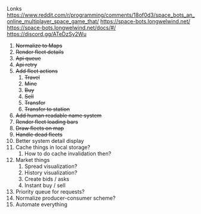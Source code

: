 Lonks
https://www.reddit.com/r/programming/comments/18of0d3/space_bots_an_online_multiplayer_space_game_that/
https://space-bots.longwelwind.net/
https://space-bots.longwelwind.net/docs/#/
https://discord.gg/ATeDzSy2Wu


1. ~~Normalize to Maps~~
2. ~~Render fleet details~~
3. ~~Api queue~~
4. ~~Api retry~~
5. ~~Add fleet actions~~
   1. ~~Travel~~
   2. ~~Mine~~
   3. ~~Buy~~
   4. ~~Sell~~
   5. ~~Transfer~~
   6. ~~Transfer to station~~
6. ~~Add human readable name system~~
7. ~~Render fleet loading bars~~
8. ~~Draw fleets on map~~
9. ~~Handle dead fleets~~
10. Better system detail display
11. Cache things in local storage?
    1.  How to do cache invalidation then?
12. Market things
    1. Spread visualization?
    2. History visualization?
    3. Create bids / asks
    4. Instant buy / sell
13. Priority queue for requests?
14. Normalize producer-consumer scheme?
15. Automate everything